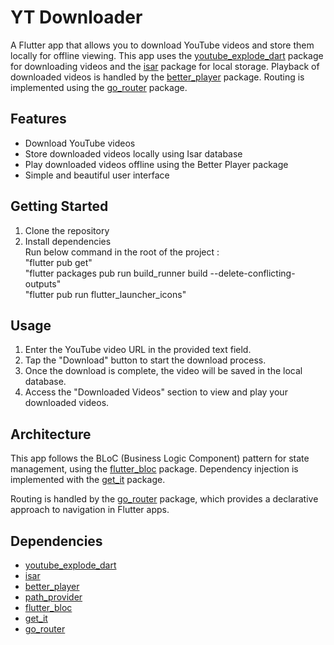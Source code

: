 # YT Downloader

A Flutter app that allows you to download YouTube videos and store them locally for offline viewing. This app uses the [youtube_explode_dart](https://pub.dev/packages/youtube_explode_dart) package for downloading videos and the [isar](https://pub.dev/packages/isar) package for local storage. Playback of downloaded videos is handled by the [better_player](https://pub.dev/packages/better_player) package. Routing is implemented using the [go_router](https://pub.dev/packages/go_router) package.

## Features

- Download YouTube videos
- Store downloaded videos locally using Isar database
- Play downloaded videos offline using the Better Player package
- Simple and beautiful user interface

## Getting Started

1. Clone the repository
2. Install dependencies <br />
   Run below command in the root of the project : <br />
   "flutter pub get"<br />
   "flutter packages pub run build_runner build  --delete-conflicting-outputs"<br />
   "flutter pub run flutter_launcher_icons"<br />

## Usage

1. Enter the YouTube video URL in the provided text field.
2. Tap the "Download" button to start the download process.
3. Once the download is complete, the video will be saved in the local database.
4. Access the "Downloaded Videos" section to view and play your downloaded videos.

## Architecture

This app follows the BLoC (Business Logic Component) pattern for state management, using the [flutter_bloc](https://pub.dev/packages/flutter_bloc) package. Dependency injection is implemented with the [get_it](https://pub.dev/packages/get_it) package.

Routing is handled by the [go_router](https://pub.dev/packages/go_router) package, which provides a declarative approach to navigation in Flutter apps.

## Dependencies

- [youtube_explode_dart](https://pub.dev/packages/youtube_explode_dart)
- [isar](https://pub.dev/packages/isar)
- [better_player](https://pub.dev/packages/better_player)
- [path_provider](https://pub.dev/packages/path_provider)
- [flutter_bloc](https://pub.dev/packages/flutter_bloc)
- [get_it](https://pub.dev/packages/get_it)
- [go_router](https://pub.dev/packages/go_router)

